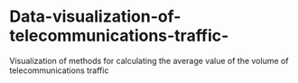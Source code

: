 # Data-visualization-of-telecommunications-traffic-
Visualization of methods for calculating the average value of the volume of telecommunications traffic 
